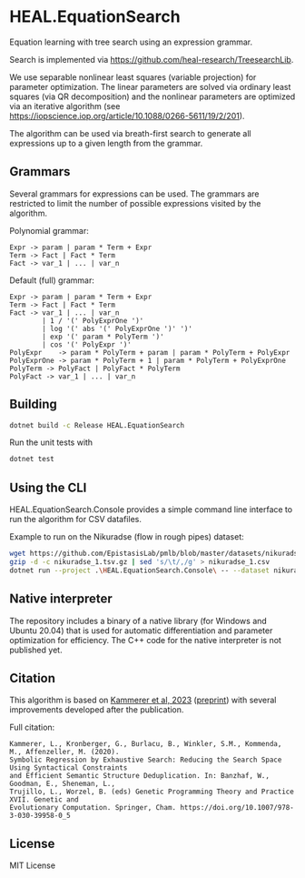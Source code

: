 # HEAL.EquationSearch
Equation learning with tree search using an expression grammar.

Search is implemented via https://github.com/heal-research/TreesearchLib.

We use separable nonlinear least squares (variable projection) for parameter optimization. The linear parameters are solved via ordinary least squares (via QR decomposition) and the nonlinear parameters are optimized via an iterative algorithm (see https://iopscience.iop.org/article/10.1088/0266-5611/19/2/201). 

The algorithm can be used via breath-first search to generate all expressions up to a given length from the grammar.

## Grammars
Several grammars for expressions can be used. 
The grammars are restricted to limit the number of possible expressions visited by the algorithm.

Polynomial grammar:
```
Expr -> param | param * Term + Expr
Term -> Fact | Fact * Term 
Fact -> var_1 | ... | var_n
```

Default (full) grammar:
```
Expr -> param | param * Term + Expr
Term -> Fact | Fact * Term
Fact -> var_1 | ... | var_n
        | 1 / '(' PolyExprOne ')'
        | log '(' abs '(' PolyExprOne ')' ')'
        | exp '(' param * PolyTerm ')'
        | cos '(' PolyExpr ')'
PolyExpr    -> param * PolyTerm + param | param * PolyTerm + PolyExpr 
PolyExprOne -> param * PolyTerm + 1 | param * PolyTerm + PolyExprOne
PolyTerm -> PolyFact | PolyFact * PolyTerm
PolyFact -> var_1 | ... | var_n
```

## Building
```sh
dotnet build -c Release HEAL.EquationSearch
```

Run the unit tests with
```sh
dotnet test
```

## Using the CLI
HEAL.EquationSearch.Console provides a simple command line interface to run the algorithm for CSV datafiles.

Example to run on the Nikuradse (flow in rough pipes) dataset:
```sh
wget https://github.com/EpistasisLab/pmlb/blob/master/datasets/nikuradse_1/nikuradse_1.tsv.gz?raw=true -O nikuradse_1.tsv.gz
gzip -d -c nikuradse_1.tsv.gz | sed 's/\t/,/g' > nikuradse_1.csv
dotnet run --project .\HEAL.EquationSearch.Console\ -- --dataset nikuradse_1.csv --target target --train 0:332 --max-length 50 --noise-sigma 0.015
```

## Native interpreter
The repository includes a binary of a native library (for Windows and Ubuntu 20.04) that is used for automatic differentiation and parameter optimization for efficiency. The C++ code for the native interpreter is not published yet.

## Citation

This algorithm is based on [Kammerer et al, 2023](https://link.springer.com/chapter/10.1007/978-3-030-39958-0_5) ([preprint](https://arxiv.org/abs/2109.13895)) with several improvements developed after the publication.

Full citation:
```
Kammerer, L., Kronberger, G., Burlacu, B., Winkler, S.M., Kommenda, M., Affenzeller, M. (2020).
Symbolic Regression by Exhaustive Search: Reducing the Search Space Using Syntactical Constraints 
and Efficient Semantic Structure Deduplication. In: Banzhaf, W., Goodman, E., Sheneman, L., 
Trujillo, L., Worzel, B. (eds) Genetic Programming Theory and Practice XVII. Genetic and 
Evolutionary Computation. Springer, Cham. https://doi.org/10.1007/978-3-030-39958-0_5
```

## License
MIT License


